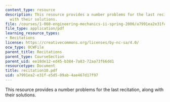 ```yaml
---
content_type: resource
description: This resource provides a number problems for the last recitation, along
  with their solutions.
file: /courses/1-060-engineering-mechanics-ii-spring-2006/a7991ea2e31fe5d509ab4ae467d17f97_recitation10.pdf
file_type: application/pdf
learning_resource_types:
- Recitations
license: https://creativecommons.org/licenses/by-nc-sa/4.0/
ocw_type: OCWFile
parent_title: Recitations
parent_type: CourseSection
parent_uid: ee18de12-ed45-b384-7a83-72aa73f66dd1
resourcetype: Document
title: recitation10.pdf
uid: a7991ea2-e31f-e5d5-09ab-4ae467d17f97
---
```

This resource provides a number problems for the last recitation, along with their solutions.